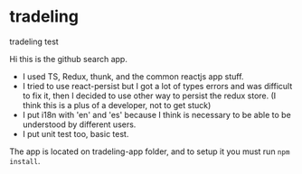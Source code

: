 # tradeling
tradeling test

Hi this is the github search app.

- I used TS, Redux, thunk, and the common reactjs app stuff.
- I tried to use react-persist but I got a lot of types errors and was difficult to fix it, then I decided to use other way to persist the redux store.
(I think this is a plus of a developer, not to get stuck)
- I put i18n with 'en' and 'es' because I think is necessary to be able to be understood by different users.
- I put unit test too, basic test.

The app is located on tradeling-app folder, and to setup it you must run `npm install`.
